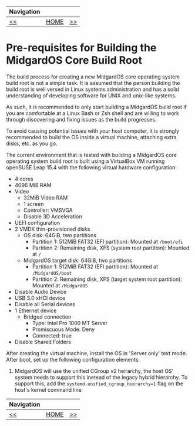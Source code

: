 | Navigation |||
| --- | --- | ---: |
| [<<](./README.md) | [HOME](./README.md) | [>>](./HostRequirements.md) |

# Pre-requisites for Building the MidgardOS Core Build Root

The build process for creating a new MidgardOS core operating system build root is not a simple task. It is assumed that the person building the build root is well versed in Linux systems administration and has a solid understanding of developing software for UNIX and unix-like systems.

As such, it is recommended to only start building a MidgardOS build root if you are comfortable at a Linux Bash or Zsh shell and are willing to work through discovering and fixing issues as the build progresses.

To avoid causing potential issues with your host computer, it is strongly recommended to build the OS inside a virtual machine, attaching extra disks, etc. as you go.

The current environment that is tested with building a MidgardOS core operating system build root is built using a VirtualBox VM running openSUSE Leap 15.4 with the following virtual hardware configuration:

- 4 cores
- 4096 MiB RAM
- Video
  - 32MiB Video RAM
  - 1 screen
  - Controller: VMSVGA
  - Disable 3D Acceleration
- UEFI configuration
- 2 VMDK thin-provisioned disks
  - OS disk: 64GiB, two partitions
    - Partition 1: 512MiB FAT32 (EFI partition): Mounted at `/boot/efi`
    - Partition 2: Remaining disk, XFS (system root partition): Mounted at `/`
  - MidgardOS target disk: 64GiB, two partitions
    - Partition 1: 512MiB FAT32 (EFI partition): Mounted at `/MidgardOS/boot`
    - Partition 2: Remaining disk, XFS (target system root partition): Mounted at `/MidgardOS`
- Disable Audio Device
- USB 3.0 xHCI device
- Disable all Serial devices
- 1 Ethernet device
  - Bridged connection
    - Type: Intel Pro 1000 MT Server
    - Promiscuous Mode: Deny
    - Connected: true
- Disable Shared Folders

After creating the virtual machine, install the OS in 'Server only' text mode. After boot, set up the following configuration elements:

1. MidgardOS will use the unified CGroup v2 heirarchy, the host OS' system needs to support this inetead of the legacy hybrid hierarchy. To support this, add the `systemd.unified_cgroup_hierarchy=1` flag on the host's kernel command line

| Navigation |||
| --- | --- | ---: |
| [<<](./README.md) | [HOME](./README.md) | [>>](./HostRequirements.md) |
